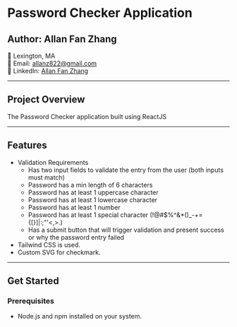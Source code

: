 # Password Checker Application

## Author: Allan Fan Zhang
📍 Lexington, MA  
📧 Email: [allanz822@gmail.com](mailto:allanz822@gmail.com)  
🔗 LinkedIn: [Allan Fan Zhang](http://www.linkedin.com/in/allan-fan-zhang-ry11822)

---

## **Project Overview**
The Password Checker application built using ReactJS

---

## **Features**
- Validation Requirements
  - Has two input fields to validate the entry from the user (both inputs must match)
  - Password has a min length of 6 characters
  - Password has at least 1 uppercase character
  - Password has at least 1 lowercase character
  - Password has at least 1 number
  - Password has at least 1 special character (!@#$%^&*()_-+={[}]|:;"'<,>.)
  - Has a submit button that will trigger validation and present success or why the password entry failed
- Tailwind CSS is used.
- Custom SVG for checkmark.

---

## **Get Started**
### Prerequisites
- Node.js and npm installed on your system.
